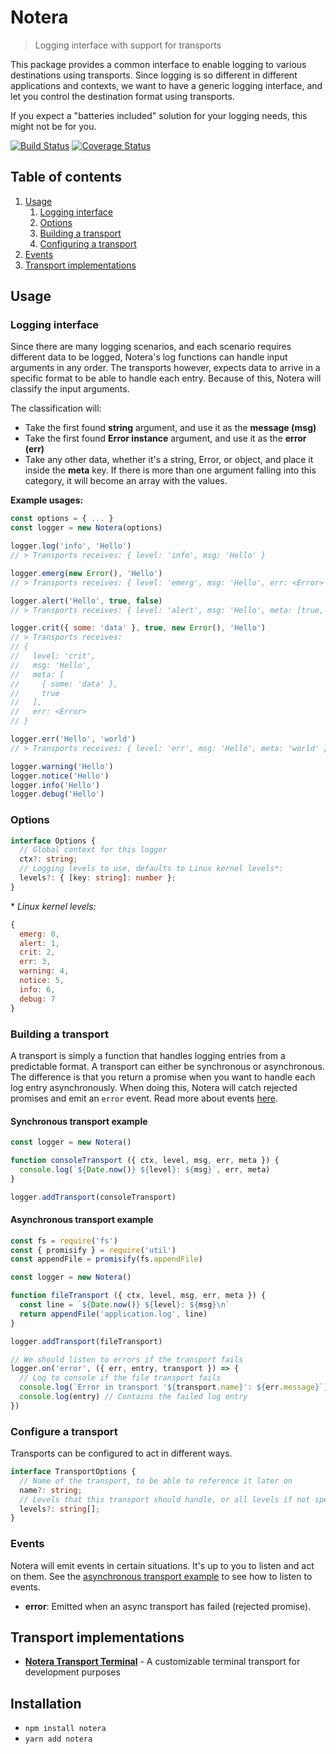 # Notera
> Logging interface with support for transports

This package provides a common interface to enable logging to various
destinations using transports. Since logging is so different in different
applications and contexts, we want to have a generic logging interface, and let
you control the destination format using transports.

If you expect a "batteries included" solution for your logging needs, this might
not be for you.

[![Build Status](https://travis-ci.org/zappen999/notera.svg?branch=master)](https://travis-ci.org/zappen999/notera)
[![Coverage
Status](https://coveralls.io/repos/github/zappen999/notera/badge.svg?branch=master)](https://coveralls.io/github/zappen999/notera?branch=master)

## Table of contents
1. [Usage](#usage)
    1. [Logging interface](#logging-interface)
    2. [Options](#options)
    3. [Building a transport](#building-a-transport)
    3. [Configuring a transport](#building-a-transport)
2. [Events](#events)
3. [Transport implementations](#transport-implementations)


## Usage

### Logging interface

Since there are many logging scenarios, and each scenario requires different
data to be logged, Notera's log functions can handle input arguments in any
order. The transports however, expects data to arrive in a specific format to
be able to handle each entry. Because of this, Notera will classify the input
arguments.

The classification will:

- Take the first found **string** argument, and use it as the **message (msg)**
- Take the first found **Error instance** argument, and use it as the **error
  (err)**
- Take any other data, whether it's a string, Error, or object, and place it
  inside the **meta** key. If there is more than one argument falling into this
  category, it will become an array with the values.

**Example usages:**

```js
const options = { ... }
const logger = new Notera(options)

logger.log('info', 'Hello')
// > Transports receives: { level: 'info', msg: 'Hello' }

logger.emerg(new Error(), 'Hello')
// > Transports receives: { level: 'emerg', msg: 'Hello', err: <Error> }

logger.alert('Hello', true, false)
// > Transports receives: { level: 'alert', msg: 'Hello', meta: [true, false] }

logger.crit({ some: 'data' }, true, new Error(), 'Hello')
// > Transports receives:
// {
//   level: 'crit',
//   msg: 'Hello',
//   meta: [
//     { some: 'data' },
//     true
//   ],
//   err: <Error>
// }

logger.err('Hello', 'world')
// > Transports receives: { level: 'err', msg: 'Hello', meta: 'world' }

logger.warning('Hello')
logger.notice('Hello')
logger.info('Hello')
logger.debug('Hello')
```

### Options

```ts
interface Options {
  // Global context for this logger
  ctx?: string;
  // Logging levels to use, defaults to Linux kernel levels*:
  levels?: { [key: string]: number };
}
```

\* *Linux kernel levels:*

```js
{
  emerg: 0,
  alert: 1,
  crit: 2,
  err: 3,
  warning: 4,
  notice: 5,
  info: 6,
  debug: 7
}
```

### Building a transport

A transport is simply a function that handles logging entries from a predictable
format. A transport can either be synchronous or asynchronous. The difference
is that you return a promise when you want to handle each log entry
asynchronously. When doing this, Notera will catch rejected promises and emit an
`error` event. Read more about events [here](#events).

#### Synchronous transport example

```js
const logger = new Notera()

function consoleTransport ({ ctx, level, msg, err, meta }) {
  console.log(`${Date.now()} ${level}: ${msg}`, err, meta)
}

logger.addTransport(consoleTransport)
```

#### Asynchronous transport example

```js
const fs = require('fs')
const { promisify } = require('util')
const appendFile = promisify(fs.appendFile)

const logger = new Notera()

function fileTransport ({ ctx, level, msg, err, meta }) {
  const line = `${Date.now()} ${level}: ${msg}\n`
  return appendFile('application.log', line)
}

logger.addTransport(fileTransport)

// We should listen to errors if the transport fails
logger.on('error', ({ err, entry, transport }) => {
  // Log to console if the file transport fails
  console.log(`Error in transport '${transport.name}': ${err.message}`)
  console.log(entry) // Contains the failed log entry
})
```

### Configure a transport

Transports can be configured to act in different ways.

```ts
interface TransportOptions {
  // Name of the transport, to be able to reference it later on
  name?: string;
  // Levels that this transport should handle, or all levels if not specified
  levels?: string[];
}
```

### Events

Notera will emit events in certain situations. It's up to you to listen and act
on them. See the
[asynchronous transport example](#asynchronous-transport-example) to see how to
listen to events.

- **error**: Emitted when an async transport has failed (rejected promise).

## Transport implementations
- **[Notera Transport Terminal](https://github.com/zappen999/notera-transport-terminal)**
  \- A customizable terminal transport for development purposes

## Installation
- `npm install notera`
- `yarn add notera`
